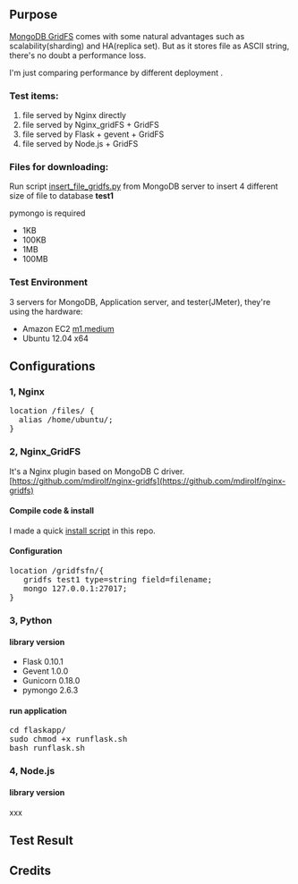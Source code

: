 ## Purpose
[MongoDB GridFS](http://docs.mongodb.org/manual/core/gridfs/) comes with some natural advantages such as scalability(sharding) and HA(replica set). But as it stores file as ASCII string, there's no doubt a performance loss.

I'm just comparing performance by different deployment .


### Test items:
>
 1. file served by Nginx directly 
 2. file served by Nginx_gridFS + GridFS
 3. file served by Flask + gevent + GridFS
 4. file served by Node.js + GridFS

### Files for downloading:
Run script [insert_file_gridfs.py](/insert_file_gridfs.py) from MongoDB server to insert 4 different size of file to database <strong>test1</strong>

pymongo is required
>
 - 1KB
 - 100KB
 - 1MB
 - 100MB

### Test Environment
3 servers for MongoDB, Application server, and tester(JMeter), they're using the hardware:
> 
 - Amazon EC2 [m1.medium](http://aws.amazon.com/ec2/instance-types/#selecting-instance-types)
 - Ubuntu 12.04 x64

## Configurations

### 1, Nginx
<pre>
location /files/ {
  alias /home/ubuntu/;
} 
</pre>

### 2, Nginx_GridFS
It's a Nginx plugin based on MongoDB C driver. [https://github.com/mdirolf/nginx-gridfs](https://github.com/mdirolf/nginx-gridfs)

#### Compile code & install
I made a quick [install script](/nginx_gridfs_install.sh) in this repo. 
#### Configuration
<pre>
location /gridfsfn/{
   gridfs test1 type=string field=filename;
   mongo 127.0.0.1:27017;
}
</pre>

### 3, Python 
#### library version
 - Flask 0.10.1
 - Gevent 1.0.0
 - Gunicorn 0.18.0
 - pymongo 2.6.3
#### run application

<pre>
cd flaskapp/
sudo chmod +x runflask.sh
bash runflask.sh
</pre>

### 4, Node.js
#### library version
xxx

## Test Result



## Credits
